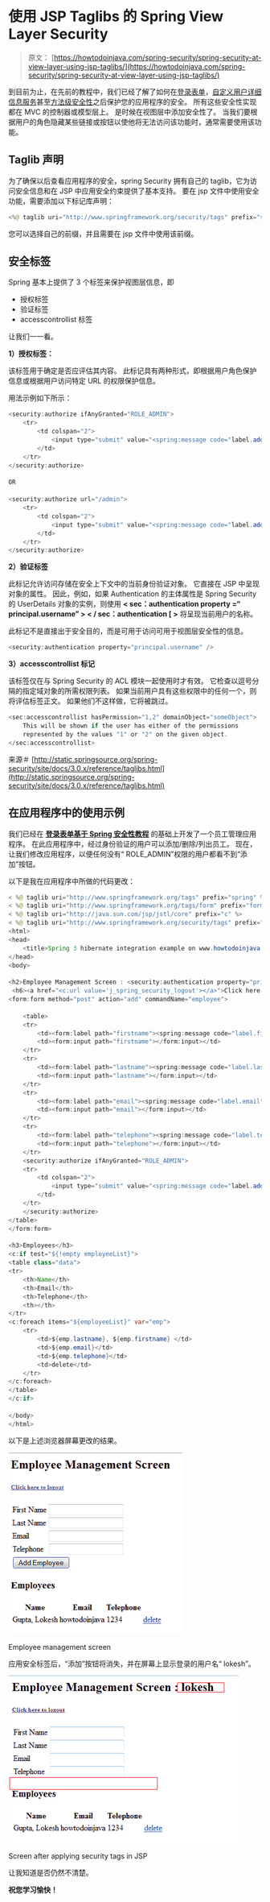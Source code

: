 # 使用 JSP Taglibs 的 Spring View Layer Security

> 原文： [https://howtodoinjava.com/spring-security/spring-security-at-view-layer-using-jsp-taglibs/](https://howtodoinjava.com/spring-security/spring-security-at-view-layer-using-jsp-taglibs/)

到目前为止，在先前的教程中，我们已经了解了如何在[登录表单](//howtodoinjava.com/spring/spring-security/login-form-based-spring-3-security-example/ "Login form based spring 3 security example")，[自定义用户详细信息服务](//howtodoinjava.com/spring/spring-security/custom-userdetailsservice-example-for-spring-3-security/ "Custom UserDetailsService example for spring 3 security")甚至[方法级安全性](//howtodoinjava.com/spring/spring-security/spring-3-method-level-security-example-using-preauthorize-and-secured/ "Spring 3 method level security example using @PreAuthorize and @Secured")之后保护您的应用程序的安全。 所有这些安全性实现都在 MVC 的控制器或模型层上。 是时候在视图层中添加安全性了。 当我们要根据用户的角色隐藏某些链接或按钮以使他将无法访问该功能时，通常需要使用该功能。

## **Taglib 声明**

为了确保以后查看应用程序的安全，spring Security 拥有自己的 taglib，它为访问安全信息和在 JSP 中应用安全约束提供了基本支持。 要在 jsp 文件中使用安全功能，需要添加以下标记库声明：

```java
<%@ taglib uri="http://www.springframework.org/security/tags" prefix="security" %>
```

您可以选择自己的前缀，并且需要在 jsp 文件中使用该前缀。

## **安全标签**

Spring 基本上提供了 3 个标签来保护视图层信息，即

*   授权标签
*   验证标签
*   accesscontrollist 标签

让我们一一看。

**1）授权标签：**

该标签用于确定是否应评估其内容。 此标记具有两种形式，即根据用户角色保护信息或根据用户访问特定 URL 的权限保护信息。

用法示例如下所示：

```java
<security:authorize ifAnyGranted="ROLE_ADMIN">
    <tr>
        <td colspan="2">
            <input type="submit" value="<spring:message code="label.add"/>"/>
        </td>
    </tr>
</security:authorize>

OR

<security:authorize url="/admin">
    <tr>
        <td colspan="2">
            <input type="submit" value="<spring:message code="label.add"/>"/>
        </td>
    </tr>
</security:authorize>

```

**2）验证标签**

此标记允许访问存储在安全上下文中的当前身份验证对象。 它直接在 JSP 中呈现对象的属性。 因此，例如，如果 Authentication 的主体属性是 Spring Security 的 UserDetails 对象的实例，则使用 **&lt; sec：authentication property =“ principal.username” &gt; &lt; / sec：authentication [ &gt;** 将呈现当前用户的名称。

此标记不是直接出于安全目的，而是可用于访问可用于视图层安全性的信息。

```java
<security:authentication property="principal.username" />
```

**3）accesscontrollist 标记**

该标签仅在与 Spring Security 的 ACL 模块一起使用时才有效。 它检查以逗号分隔的指定域对象的所需权限列表。 如果当前用户具有这些权限中的任何一个，则将评估标签正文。 如果他们不这样做，它将被跳过。

```java
<sec:accesscontrollist hasPermission="1,2" domainObject="someObject">
	This will be shown if the user has either of the permissions
	represented by the values "1" or "2" on the given object.
</sec:accesscontrollist>

```

来源＃ [http://static.springsource.org/spring-security/site/docs/3.0.x/reference/taglibs.html](http://static.springsource.org/spring-security/site/docs/3.0.x/reference/taglibs.html)

## **在应用程序**中的使用示例

我们已经在 [**登录表单基于 Spring 安全性教程**](//howtodoinjava.com/spring/spring-security/login-form-based-spring-3-security-example/ "Login form based spring 3 security example") 的基础上开发了一个员工管理应用程序。 在此应用程序中，经过身份验证的用户可以添加/删除/列出员工。 现在，让我们修改应用程序，以便任何没有“ ROLE_ADMIN”权限的用户都看不到“添加”按钮。

以下是我在应用程序中所做的代码更改：

```java
< %@ taglib uri="http://www.springframework.org/tags" prefix="spring" %>
< %@ taglib uri="http://www.springframework.org/tags/form" prefix="form" %>
< %@ taglib uri="http://java.sun.com/jsp/jstl/core" prefix="c" %>
< %@ taglib uri="http://www.springframework.org/security/tags" prefix="security" %>
<html>
<head>
    <title>Spring 3 hibernate integration example on www.howtodoinjava.com</title>
</head>
<body>

<h2>Employee Management Screen : <security:authentication property="principal.username"></security:authentication></h2>
 <h6><a href="<c:url value='j_spring_security_logout'></a>">Click here to logout</h6>
<form:form method="post" action="add" commandName="employee">

    <table>
    <tr>
        <td><form:label path="firstname"><spring:message code="label.firstname"></spring:message></form:label></td>
        <td><form:input path="firstname"></form:input></td>
    </tr>
    <tr>
        <td><form:label path="lastname"><spring:message code="label.lastname"></spring:message></form:label></td>
        <td><form:input path="lastname"></form:input></td>
    </tr>
    <tr>
        <td><form:label path="email"><spring:message code="label.email"></spring:message></form:label></td>
        <td><form:input path="email"></form:input></td>
    </tr>
    <tr>
        <td><form:label path="telephone"><spring:message code="label.telephone"></spring:message></form:label></td>
        <td><form:input path="telephone"></form:input></td>
    </tr>
    <security:authorize ifAnyGranted="ROLE_ADMIN">
    <tr>
        <td colspan="2">
            <input type="submit" value="<spring:message code="label.add"/>"/>
        </td>
    </tr>
    </security:authorize>
</table>
</form:form>

<h3>Employees</h3>
<c:if test="${!empty employeeList}">
<table class="data">
<tr>
    <th>Name</th>
    <th>Email</th>
    <th>Telephone</th>
    <th></th>
</tr>
<c:foreach items="${employeeList}" var="emp">
    <tr>
        <td>${emp.lastname}, ${emp.firstname} </td>
        <td>${emp.email}</td>
        <td>${emp.telephone}</td>
        <td>delete</td>
    </tr>
</c:foreach>
</table>
</c:if>

</body>
</html>

```

以下是上述浏览器屏幕更改的结果。

[![Employee management screen](img/641b7f2a3473a963873905bb4bfe8c5c.jpg)](https://howtodoinjava.files.wordpress.com/2013/04/employee-management-screen.png)

Employee management screen

应用安全标签后，“添加”按钮将消失，并在屏幕上显示登录的用户名“ lokesh”。

[![Spring jsp tags demo](img/1a8bd4b18b1fc5520f692f1434faac2b.jpg)](https://howtodoinjava.files.wordpress.com/2013/04/spring-jsp-tags-demo.png)

Screen after applying security tags in JSP

让我知道是否仍然不清楚。

**祝您学习愉快！**